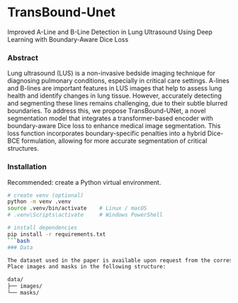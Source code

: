 # TransBound-Unet
Improved A-Line and B-Line Detection in Lung Ultrasound Using Deep Learning with Boundary-Aware Dice Loss
### Abstract
Lung ultrasound (LUS) is a non-invasive bedside imaging technique for diagnosing pulmonary conditions, especially in critical care settings. A-lines and B-lines are important features in LUS images that help to assess lung health and identify changes in lung tissue. However, accurately detecting and segmenting these lines remains challenging, due to their subtle blurred boundaries. To address this, we propose TransBound-UNet, a novel segmentation model that integrates a transformer-based encoder with boundary-aware Dice loss to enhance medical image segmentation. This loss function incorporates boundary-specific penalties into a hybrid Dice-BCE formulation, allowing for more accurate segmentation of critical structures. 

### Installation

Recommended: create a Python virtual environment.

```bash
# create venv (optional)
python -m venv .venv
source .venv/bin/activate    # Linux / macOS
# .venv\Scripts\activate     # Windows PowerShell

# install dependencies
pip install -r requirements.txt
```bash
### Data

The dataset used in the paper is available upon request from the corresponding author.
Place images and masks in the following structure:

data/
├── images/
└── masks/
